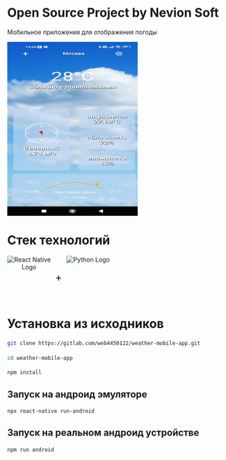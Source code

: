 # Open Source Project by Nevion Soft

Мобильное приложения для отображения погоды

<div align="center" style="display: flex; align-items: center;">
  <img src="./src/image/app_preview.jpg" alt="App preview" width="300" height="400">
</div>

# Стек технологий

<div align="center" style="display: flex; align-items: center;">
  <img src="https://upload.wikimedia.org/wikipedia/commons/a/a7/React-icon.svg" alt="React Native Logo" width="100" height="100">
  <span style="margin: 0 10px; font-size: 24px;">+</span>
  <img src="https://upload.wikimedia.org/wikipedia/commons/4/4c/Typescript_logo_2020.svg" alt="Python Logo" width="100" height="100">
</div>

# Установка из исходников

```bash
git clone https://gitlab.com/web4450122/weather-mobile-app.git

cd weather-mobile-app

npm install
```

## Запуск на андроид эмуляторе 

```bash
npx react-native run-android
```

## Запуск на реальном андроид устройстве

```bash
npm run android
```